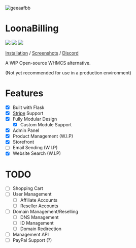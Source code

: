 ![geeaafbb](https://user-images.githubusercontent.com/28388670/172512382-81059cf6-c872-4a4c-a370-223f2d4d009c.png)

# LoonaBilling
<img src="https://img.shields.io/discord/887501133902385202?logo=discord&style=social"> <img src="https://img.shields.io/github/last-commit/Loona-cc/LoonaBilling?logo=github&style=social"> <img src="https://img.shields.io/github/workflow/status/Loona-cc/LoonaBilling/CodeQL?logo=github-sponsors&style=social">

[Installation](https://github.com/Loona-cc/LoonaBilling/wiki/Installation) / [Screenshots](https://github.com/Loona-cc/LoonaBilling/wiki/Screenshots) / [Discord](https://discord.gg/KTJNHyAh2e)

A WIP Open-source WHMCS alternative.

(Not yet recommended for use in a production environment)

# Features
- [x] Built with Flask
- [x] [Stripe](https://stripe.com) Support
- [x] Fully Modular Design
  - [x] Custom Module Support
- [x] Admin Panel
- [x] Product Management (W.I.P)
- [x] Storefront
- [ ] Email Sending (W.I.P)
- [x] Website Search (W.I.P)

# TODO
- [ ] Shopping Cart
- [ ] User Management
  - [ ] Affiliate Accounts
  - [ ] Reseller Accounts
- [ ] Domain Management/Reselling
  - [ ] DNS Management
  - [ ] ID Management
  - [ ] Domain Redirection
- [ ] Management API
- [ ] PayPal Support (?)
